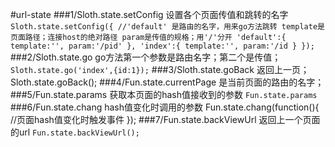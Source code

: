 #url-state
###1/Sloth.state.setConfig
设置各个页面传值和跳转的名字
`Sloth.state.setConfig({
 //'default' 是路由的名字，用来go方法跳转
 template是页面路径；连接host的绝对路径
 param是传值的规格；用'/'分开
  'default':{
    template:'',
    param:'/pid'
  },
  'index':{
    template:'',
    param:'/id
  }
});`
###2/Sloth.state.go
go方法第一个参数是路由名字；第二个是传值；
`Sloth.state.go('index',{id:1});`
###3/Sloth.state.goBack
返回上一页；
Sloth.state.goBack();
###4/Fun.state.currentPage
是当前页面的路由的名字；
###5/Fun.state.params
获取本页面的hash值接收到的参数
`Fun.state.params`
###6/Fun.state.chang
hash值变化时调用的参数
Fun.state.chang(function(){
 //页面hash值变化时触发事件
});
###7/Fun.state.backViewUrl
返回上一个页面的url
`Fun.state.backViewUrl();`